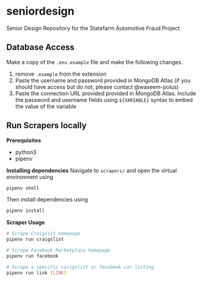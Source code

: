 # seniordesign
Senior Design Repository for the Statefarm Automotive Fraud Project

## Database Access
Make a copy of the ``.env.example`` file and make the following changes.
1. remove ``.example`` from the extension
2. Paste the username and password provided in MongoDB Atlas (if you should have access but do not, please contact @waseem-polus)
3. Paste the connection URL provided provided in MongoDB Atlas. Include the password and username fields using ``${VARIABLE}`` syntax to embed the value of the variable

## Run Scrapers locally
**Prerequisites**
- python3
- pipenv

**Installing dependencies**
Navigate to ``scrapers/`` and open the virtual environment using
```bash
pipenv shell
```
Then install dependencies using
```bash
pipenv install
```

**Scraper Usage**
```bash
# Scrape Craigsist homepage
pipenv run craigslist

# Scrape Facebook Marketplace homepage
pipenv run facebook

# Scrape a specific carigslist or facebook car listing
pipenv run link [LINK]
```